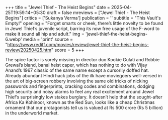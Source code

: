 +++
title = "Jewel Thief - The Heist Begins"
date = 2025-04-25T19:59:14+05:30
draft = false
mreviews = ["Jewel Thief - The Heist Begins"]
critics = ['Sukanya Verma']
publication = ''
subtitle = "This Vault's Empty!"
opening = "Forget smarts or cheek, there’s little novelty to be found in Jewel Thief’s juvenile script, barring its now free usage of the F-word to make it sound all hip and adult."
img = 'jewel-thief-the-heist-begins-6.webp'
media = 'print'
source = "https://www.rediff.com/movies/review/jewel-thief-the-heist-begins-review/20250425.htm"
score = 5
+++

The spice factor is sorely missing in director duo Kookie Gulati and Robbie Grewal’s bland, banal heist caper, which has nothing to do with Vijay Anand’s 1967 classic of the same name except a cursorily doffed hat. Already abundant Hindi hack jobs of the ilk have moviegoers well-versed in the art of big-screen robbery involving the same old tricks of nicking passwords and fingerprints, cracking codes and combinations, dodging high security and noisy alarms to feel any real excitement around Jewel Thief’s surprisingly low stakes burglary. It doesn’t help that the sought-after Africa Ka Kohinoor, known as the Red Sun, looks like a cheap Christmas ornament that our protagonists tell us is valued at Rs 500 crore (Rs 5 billion) in the underworld market.
